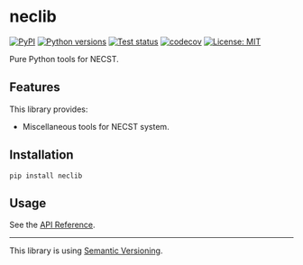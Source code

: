 # neclib

[![PyPI](https://img.shields.io/pypi/v/neclib.svg?label=PyPI&style=flat-square)](https://pypi.org/pypi/neclib/)
[![Python versions](https://img.shields.io/pypi/pyversions/neclib.svg?label=Python&color=yellow&style=flat-square)](https://pypi.org/pypi/neclib/)
[![Test status](https://img.shields.io/github/workflow/status/necst-telescope/neclib/Test?logo=github&label=Test&style=flat-square)](https://github.com/necst-telescope/neclib/actions)
[![codecov](https://codecov.io/gh/necst-telescope/neclib/branch/main/graph/badge.svg?token=DP2ZTYBOTR)](https://codecov.io/gh/necst-telescope/neclib)
[![License: MIT](https://img.shields.io/badge/license-MIT-blue.svg?label=License&style=flat-square)](https://github.com/necst-telescope/neclib/blob/main/LICENSE)

Pure Python tools for NECST.

## Features

This library provides:

- Miscellaneous tools for NECST system.

## Installation

```shell
pip install neclib
```

## Usage

See the [API Reference](https://necst-telescope.github.io/neclib/_source/neclib.html).

---

This library is using [Semantic Versioning](https://semver.org).
